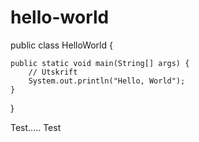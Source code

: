 # hello-world

public class HelloWorld {

    public static void main(String[] args) {
        // Utskrift
        System.out.println("Hello, World");
    }

}

Test.....
Test

